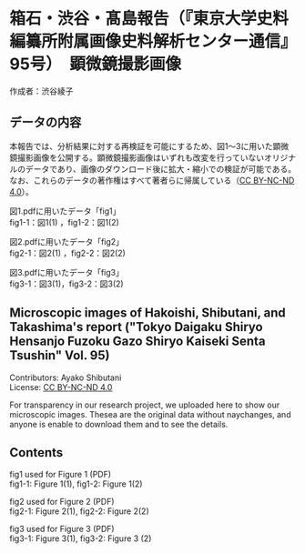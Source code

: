 # **箱石・渋谷・髙島報告（『東京大学史料編纂所附属画像史料解析センター通信』95号）　顕微鏡撮影画像**

作成者：渋谷綾子  

## データの内容 ##
本報告では、分析結果に対する再検証を可能にするため、図1～3に用いた顕微鏡撮影画像を公開する。顕微鏡撮影画像はいずれも改変を行っていないオリジナルのデータであり、画像のダウンロード後に拡大・縮小での検証が可能である。なお、これらのデータの著作権はすべて著者らに帰属している（[CC BY-NC-ND 4.0](https://creativecommons.org/licenses/by-nc-nd/4.0/deed.ja)）。  
</p>

図1.pdfに用いたデータ「fig1」  
fig1-1：図1(1) ，fig1-2：図1(2)  

図2.pdfに用いたデータ「fig2」  
fig2-1：図2(1) ，fig2-2：図2(2)  

図3.pdfに用いたデータ「fig3」  
fig3-1：図3(1)，fig3-2：図3(2)  
</p>
</p>

## **Microscopic images of Hakoishi, Shibutani, and Takashima's report ("Tokyo Daigaku Shiryo Hensanjo Fuzoku Gazo Shiryo Kaiseki Senta Tsushin" Vol. 95)**

Contributors: Ayako Shibutani  
License: [CC BY-NC-ND 4.0](https://creativecommons.org/licenses/by-nc-nd/4.0/deed.en)   

For transparency in our research project, we uploaded here to show our microscopic images. Thesea are the original data without naychanges, and anyone is enable to download them and to see the details.  
</p>

## Contents  

fig1 used for Figure 1 (PDF)  
fig1-1: Figure 1(1), fig1-2: Figure 1(2)  

fig2 used for Figure 2 (PDF)  
fig2-1: Figure 2(1), fig2-2: Figure 2(2)  

fig3 used for Figure 3 (PDF)  
fig3-1: Figure 3(1), fig3-2: Figure 3 (2)

